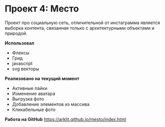 # Проект 4: Место
Проект про социальную сеть, отличительной от инстаграмма является выборка контента, связанная только с архитектурными объектами и природой.

**Использовал**
* Флексы
* Грид
* javascript
* svg векторы

**Реализовано на текущий момент**
* Активные лайки
* Изменение аватара
* Выгрузка фото
* Добавление элементов из массива
* Кликабельные фото

**Работа на GitHub**
https://arklit.github.io/mesto/index.html


